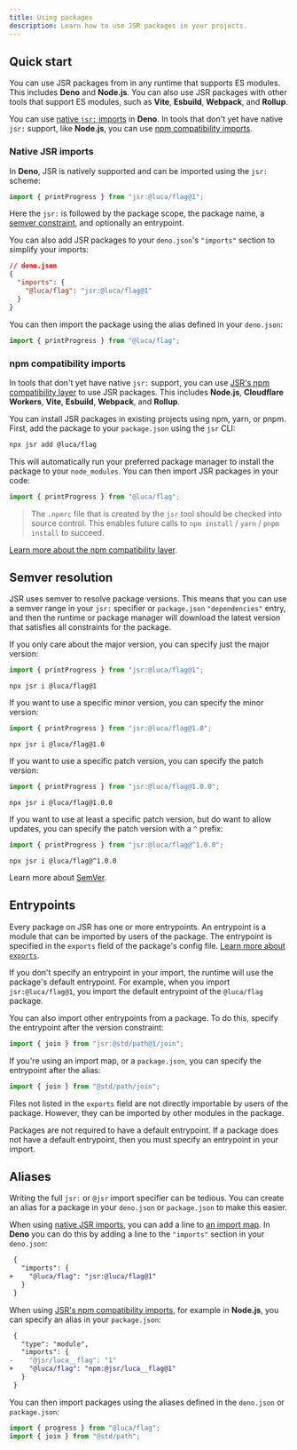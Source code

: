 ```yaml
---
title: Using packages
description: Learn how to use JSR packages in your projects.
---
```


## Quick start

You can use JSR packages from in any runtime that supports ES modules. This
includes **Deno** and **Node.js**. You can also use JSR packages with other
tools that support ES modules, such as **Vite**, **Esbuild**, **Webpack**, and
**Rollup**.

You can use [native `jsr:` imports](#native-jsr-imports) in **Deno**. In tools
that don't yet have native `jsr:` support, like **Node.js**, you can use
[npm compatibility imports](#npm-compatibility-imports).

### Native JSR imports

In **Deno**, JSR is natively supported and can be imported using the `jsr:`
scheme:

```ts
import { printProgress } from "jsr:@luca/flag@1";
```

Here the `jsr:` is followed by the package scope, the package name, a
[semver constraint](#semver-resolution), and optionally an entrypoint.

You can also add JSR packages to your `deno.json`'s `"imports"` section to
simplify your imports:

```json
// deno.json
{
  "imports": {
    "@luca/flag": "jsr:@luca/flag@1"
  }
}
```

You can then import the package using the alias defined in your `deno.json`:

```ts
import { printProgress } from "@luca/flag";
```

### npm compatibility imports

In tools that don't yet have native `jsr:` support, you can use
[JSR's npm compatibility layer](/docs/npm-compatibility) to use JSR packages.
This includes **Node.js**, **Cloudflare Workers**, **Vite**, **Esbuild**,
**Webpack**, and **Rollup**.

You can install JSR packages in existing projects using npm, yarn, or pnpm.
First, add the package to your `package.json` using the `jsr` CLI:

```sh
npx jsr add @luca/flag
```

This will automatically run your preferred package manager to install the
package to your `node_modules`. You can then import JSR packages in your code:

```ts
import { printProgress } from "@luca/flag";
```

> The `.npmrc` file that is created by the `jsr` tool should be checked into
> source control. This enables future calls to `npm install` / `yarn` /
> `pnpm install` to succeed.

[Learn more about the npm compatibility layer](/docs/npm-compatibility).

## Semver resolution

JSR uses semver to resolve package versions. This means that you can use a
semver range in your `jsr:` specifier or `package.json` `"dependencies"` entry,
and then the runtime or package manager will download the latest version that
satisfies all constraints for the package.

If you only care about the major version, you can specify just the major
version:

```ts
import { printProgress } from "jsr:@luca/flag@1";
```

```
npx jsr i @luca/flag@1
```

If you want to use a specific minor version, you can specify the minor version:

```ts
import { printProgress } from "jsr:@luca/flag@1.0";
```

```
npx jsr i @luca/flag@1.0
```

If you want to use a specific patch version, you can specify the patch version:

```ts
import { printProgress } from "jsr:@luca/flag@1.0.0";
```

```
npx jsr i @luca/flag@1.0.0
```

If you want to use at least a specific patch version, but do want to allow\
updates, you can specify the patch version with a `^` prefix:

```ts
import { printProgress } from "jsr:@luca/flag@^1.0.0";
```

```
npx jsr i @luca/flag@^1.0.0
```

Learn more about [SemVer](https://semver.org/).

## Entrypoints

Every package on JSR has one or more entrypoints. An entrypoint is a module that
can be imported by users of the package. The entrypoint is specified in the
`exports` field of the package's config file.
[Learn more about `exports`](/docs/publishing-packages#package-metadata).

If you don't specify an entrypoint in your import, the runtime will use the
package's default entrypoint. For example, when you import `jsr:@luca/flag@1`,
you import the default entrypoint of the `@luca/flag` package.

You can also import other entrypoints from a package. To do this, specify the
entrypoint after the version constraint:

```ts
import { join } from "jsr:@std/path@1/join";
```

If you're using an import map, or a `package.json`, you can specify the
entrypoint after the alias:

```ts
import { join } from "@std/path/join";
```

Files not listed in the `exports` field are not directly importable by users of
the package. However, they can be imported by other modules in the package.

Packages are not required to have a default entrypoint. If a package does not
have a default entrypoint, then you must specify an entrypoint in your import.

## Aliases

Writing the full `jsr:` or `@jsr` import specifier can be tedious. You can
create an alias for a package in your `deno.json` or `package.json` to make this
easier.

When using [native JSR imports](#native-jsr-imports), you can add a line to
[an import map](https://developer.mozilla.org/en-US/docs/Web/HTML/Element/script/type/importmap).
In **Deno** you can do this by adding a line to the `"imports"` section in your
`deno.json`:

```diff
 {
   "imports": {
+    "@luca/flag": "jsr:@luca/flag@1"
   }
 }
```

When using [JSR's npm compatibility imports](#npm-compatibility-imports), for
example in **Node.js**, you can specify an alias in your `package.json`:

```diff
 {
   "type": "module",
   "imports": {
-    "@jsr/luca__flag": "1"
+    "@luca/flag": "npm:@jsr/luca__flag@1"
   }
 }
```

You can then import packages using the aliases defined in the `deno.json` or
`package.json`:

```ts
import { progress } from "@luca/flag";
import { join } from "@std/path";
```

